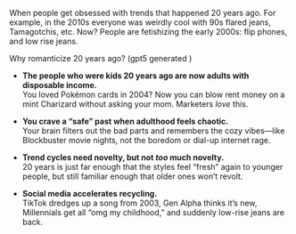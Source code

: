 When people get obsessed with trends that happened 20 years ago. For example, in the 2010s everyone was weirdly cool with 90s flared jeans, Tamagotchis, etc. Now? People are fetishizing the early 2000s: flip phones, and low rise jeans.

Why romanticize 20 years ago? (gpt5 generated <!--New model drop; yay! -->)

- **The people who were kids 20 years ago are now adults with disposable income.**  
    You loved Pokémon cards in 2004? Now you can blow rent money on a mint Charizard without asking your mom. Marketers _love_ this.
    
- **You crave a “safe” past when adulthood feels chaotic.**  
    Your brain filters out the bad parts and remembers the cozy vibes—like Blockbuster movie nights, not the boredom or dial-up internet rage.
    
- **Trend cycles need novelty, but not _too_ much novelty.**  
    20 years is just far enough that the styles feel “fresh” again to younger people, but still familiar enough that older ones won’t revolt.
    
- **Social media accelerates recycling.**  
    TikTok dredges up a song from 2003, Gen Alpha thinks it’s new, Millennials get all “omg my childhood,” and suddenly low-rise jeans are back.
